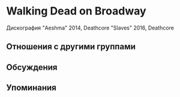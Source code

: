 # Walking Dead on Broadway

Дискография
"Aeshma" 2014, Deathcore
"Slaves" 2016, Deathcore

## Отношения с другими группами


## Обсуждения


## Упоминания

